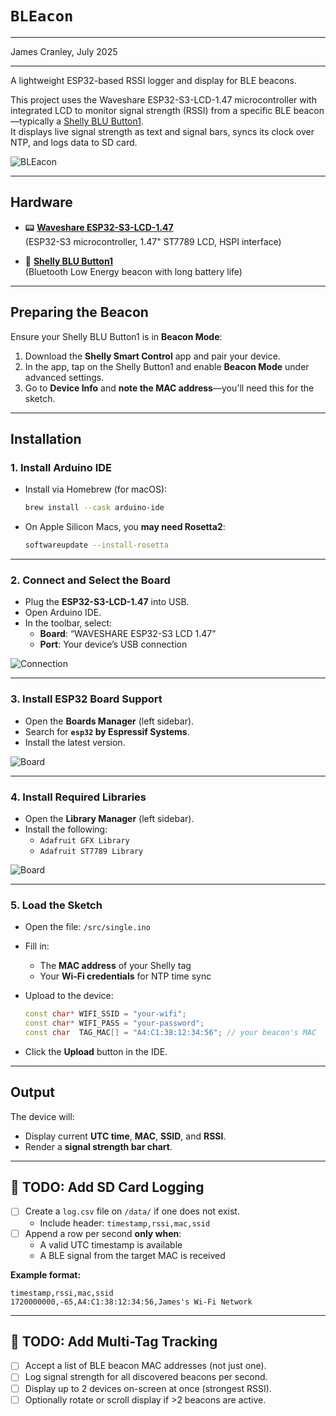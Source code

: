 # `BLEacon`

---

James Cranley, July 2025

---

A lightweight ESP32-based RSSI logger and display for BLE beacons.

This project uses the Waveshare ESP32-S3-LCD-1.47 microcontroller with integrated LCD to monitor signal strength (RSSI) from a specific BLE beacon—typically a [Shelly BLU Button1](https://www.shelly.com/blogs/documentation/shellyblu-button1).  
It displays live signal strength as text and signal bars, syncs its clock over NTP, and logs data to SD card.

![BLEacon](/images/BLEacon.png)

---

## Hardware

- 📟 [**Waveshare ESP32-S3-LCD-1.47**](https://www.waveshare.com/wiki/ESP32-S3-LCD-1.47)  
  (ESP32-S3 microcontroller, 1.47" ST7789 LCD, HSPI interface)

- 🔘 [**Shelly BLU Button1**](https://www.shelly.com/blogs/documentation/shellyblu-button1)  
  (Bluetooth Low Energy beacon with long battery life)

---

## Preparing the Beacon

Ensure your Shelly BLU Button1 is in **Beacon Mode**:

1. Download the **Shelly Smart Control** app and pair your device.
2. In the app, tap on the Shelly Button1 and enable **Beacon Mode** under advanced settings.
3. Go to **Device Info** and **note the MAC address**—you'll need this for the sketch.

---

## Installation

### 1. Install Arduino IDE

- Install via Homebrew (for macOS):

  ```bash
  brew install --cask arduino-ide
  ```

- On Apple Silicon Macs, you **may need Rosetta2**:

  ```bash
  softwareupdate --install-rosetta
  ```

---

### 2. Connect and Select the Board

- Plug the **ESP32-S3-LCD-1.47** into USB.
- Open Arduino IDE.
- In the toolbar, select:
  - **Board**: “WAVESHARE ESP32-S3 LCD 1.47”
  - **Port**: Your device’s USB connection

![Connection](/images/arduino-connection.png)

---

### 3. Install ESP32 Board Support

- Open the **Boards Manager** (left sidebar).
- Search for **`esp32` by Espressif Systems**.
- Install the latest version.

![Board](/images/arduino-board.png)

---

### 4. Install Required Libraries

- Open the **Library Manager** (left sidebar).
- Install the following:
  - `Adafruit GFX Library`
  - `Adafruit ST7789 Library`

![Board](/images/arduino-library.png)

---

### 5. Load the Sketch

- Open the file: `/src/single.ino`
- Fill in:
  - The **MAC address** of your Shelly tag
  - Your **Wi-Fi credentials** for NTP time sync
- Upload to the device:

  ```cpp
  const char* WIFI_SSID = "your-wifi";
  const char* WIFI_PASS = "your-password";
  const char  TAG_MAC[] = "A4:C1:38:12:34:56"; // your beacon's MAC
  ```

- Click the **Upload** button in the IDE.

---

## Output

The device will:

- Display current **UTC time**, **MAC**, **SSID**, and **RSSI**.
- Render a **signal strength bar chart**.

---

## 🚧 TODO: Add SD Card Logging

- [ ] Create a `log.csv` file on `/data/` if one does not exist.
  - Include header: `timestamp,rssi,mac,ssid`
- [ ] Append a row per second **only when**:
  - A valid UTC timestamp is available
  - A BLE signal from the target MAC is received

**Example format:**
```csv
timestamp,rssi,mac,ssid
1720000000,-65,A4:C1:38:12:34:56,James's Wi-Fi Network
```

---

## 🚧 TODO: Add Multi-Tag Tracking

- [ ] Accept a list of BLE beacon MAC addresses (not just one).
- [ ] Log signal strength for all discovered beacons per second.
- [ ] Display up to 2 devices on-screen at once (strongest RSSI).
- [ ] Optionally rotate or scroll display if >2 beacons are active.
